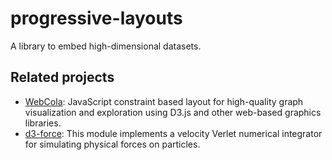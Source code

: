 # progressive-layouts
A library to embed high-dimensional datasets.

## Related projects
- [WebCola](https://github.com/tgdwyer/WebCola): JavaScript constraint based layout for high-quality graph visualization and exploration using D3.js and other web-based graphics libraries.
- [d3-force](https://github.com/d3/d3-force): This module implements a velocity Verlet numerical integrator for simulating physical forces on particles.
